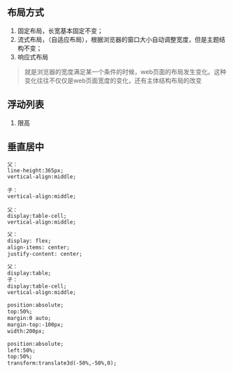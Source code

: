 ## 布局方式
1. 固定布局，长宽基本固定不变；
2. 流式布局，（自适应布局），根据浏览器的窗口大小自动调整宽度，但是主题结构不变；
3. 响应式布局
>就是浏览器的宽度满足某一个条件的时候，web页面的布局发生变化。这种变化往往不仅仅是web页面宽度的变化，还有主体结构布局的改变


## 浮动列表
1. 限高

## 垂直居中
```1.
父：
line-height:365px;
vertical-align:middle;

子：
vertical-align:middle;
```

```2.
父：
display:table-cell;
vertical-align:middle;
```

```3
父：
display: flex;
align-items: center;
justify-content: center;
```

```4
父：
display:table;
子：
display:table-cell;
vertical-align:middle;
```

```5
position:absolute;
top:50%;
margin:0 auto;
margin-top:-100px;
width:200px;
```

```6
position:absolute;
left:50%;
top:50%;
transform:translate3d(-50%,-50%,0);
```